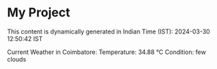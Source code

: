 # My Project

This content is dynamically generated in Indian Time (IST): 2024-03-30 12:50:42 IST


Current Weather in Coimbatore:
Temperature: 34.88 °C
Condition: few clouds
